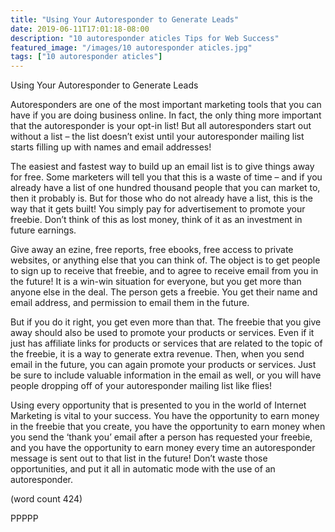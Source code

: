 ```yaml
---
title: "Using Your Autoresponder to Generate Leads"
date: 2019-06-11T17:01:18-08:00
description: "10 autoresponder aticles Tips for Web Success"
featured_image: "/images/10 autoresponder aticles.jpg"
tags: ["10 autoresponder aticles"]
---
```


Using Your Autoresponder to Generate Leads

Autoresponders are one of the most important marketing tools that you can have if you are doing business online. In fact, the 
only thing more important that the autoresponder is your opt-in list! But all autoresponders start out without a list – the list doesn’t 
exist until your autoresponder mailing list starts filling up with names and email addresses!

The easiest and fastest way to build up an email list is to give things away for free. Some marketers will tell you that this is a 
waste of time – and if you already have a list of one hundred thousand people that you can market to, then it probably is. But for 
those who do not already have a list, this is the way that it gets built! You simply pay for advertisement to promote your freebie. 
Don’t think of this as lost money, think of it as an investment in future earnings.

Give away an ezine, free reports, free ebooks, free access to private websites, or anything else that you can think of. The object is 
to get people to sign up to receive that freebie, and to agree to receive email from you in the future! It is a win-win situation for 
everyone, but you get more than anyone else in the deal. The person gets a freebie. You get their name and email address, and 
permission to email them in the future. 

But if you do it right, you get even more than that. The freebie that you give away should also be used to promote your products or 
services. Even if it just has affiliate links for products or services that are related to the topic of the freebie, it is a way to generate 
extra revenue.  Then, when you send email in the future, you can again promote your products or services. Just be sure to include 
valuable information in the email as well, or you will have people dropping off of your autoresponder mailing list like flies!

Using every opportunity that is presented to you in the world of Internet Marketing is vital to your success. You have the opportunity 
to earn money in the freebie that you create, you have the opportunity to earn money when you send the ‘thank you’ email after a 
person has requested your freebie, and you have the opportunity to earn money every time an autoresponder message is sent out 
to that list in the future! Don’t waste those opportunities, and put it all in automatic mode with the use of an autoresponder. 

(word count 424)

PPPPP

